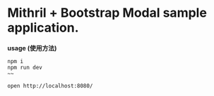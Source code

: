 # Mithril + Bootstrap Modal sample application.


**usage (使用方法)**

~~~
npm i
npm run dev
~~

open http://localhost:8080/
